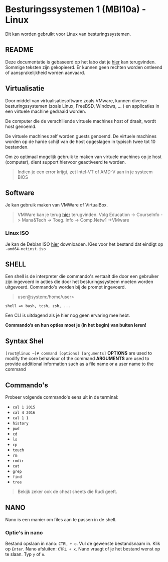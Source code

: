 # Besturingssystemen 1 (MBI10a) - Linux
Dit kan worden gebruikt voor Linux van besturingssystemen.
## README
Deze documentatie is gebaseerd op het labo dat je [hier](https://github.com/swenr/operating-systems) kan terugvinden. Sommige teksten zijn gekopieerd. Er kunnen geen rechten worden ontleend of aansprakelijkheid worden aanvaard.

## Virtualisatie
Door middel van virtualisatiesoftware  zoals VMware, kunnen diverse besturingssystemen (zoals Linux, FreeBSD, Windows, ... ) en  applicaties in een  virtuele machine gedraaid  worden.

De computer die de verschillende  virtuele machines host of draait, wordt  host  genoemd.

De virtuele machines zelf  worden  guests  genoemd. De virtuele machines worden op de harde  schijf van de host opgeslagen in typisch twee tot 10 bestanden.

Om zo optimaal  mogelijk  gebruik  te  maken van virtuele machines op je host (computer), dient support hiervoor  geactiveerd  te  worden.

>Indien je een error krijgt, zet Intel-VT of AMD-V aan in je systeem BIOS

## Software
Je kan gebruik maken van VMWare of VirtualBox.
>VMWare kan je terug [hier](https://webfiles.ucll.be/)  terugvinden.
>Volg Education -> CourseInfo -> Mana&Tech -> Toeg. Info -> Comp.Netw1 ->VMware

### Linux ISO
Je kan de Debian ISO [hier](https://cdimage.debian.org/debian-cd/current/amd64/iso-cd/) downloaden.
Kies voor het bestand dat eindigt op `-amd64-netinst.iso`

## SHELL
Een shell is de interpreter die commando's vertaalt die door een gebruiker zijn ingevoerd in acties die door het besturingssysteem moeten worden uitgevoerd. Commando's worden bij de prompt ingevoerd.
>user@system:/home/user>

`shell => bash, tcsh, zsh, ...`

Een CLI is uitdagend als je hier nog geen ervaring mee hebt.

 **Commando’s en hun opties moet je (in het begin) van buiten leren!**
 
## Syntax Shel
`[root@linux ~]# command [options] [arguments]`
**OPTIONS**
are used  to  modify  the  core  behaviour of the  command
**ARGUMENTS**
are used  to  provide  additional information such as a file name or a user name to  the  command

## Commando's
Probeer volgende commando's eens uit in de terminal:
- `cal 1 2015`
- `cal 4 2016`
- `cal 1 1`
- `history`
- `pwd`
- `cd`
- `ls`
- `cp`
- `touch`
- `rm`
- `rmdir`
- `cat`
- `grep`
- `find`
- `tree`
> Bekijk zeker ook de cheat sheets die Rudi geeft.
## NANO
Nano is een manier om files aan te passen in de shell.
### Optie's in nano
Bestand opslaan in nano:  `CTRL + o`.
Vul de gewenste bestandsnaam in.
Klik op `Enter`.
Nano afsluiten: `CTRL + x`.
Nano vraagt of je het bestand wenst op te slaan.
Typ `y` of `n`.
<!--stackedit_data:
eyJoaXN0b3J5IjpbLTY2OTg5NTQ3Nl19
-->